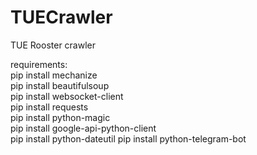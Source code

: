 # TUECrawler
TUE Rooster crawler

requirements:  
pip install mechanize  
pip install beautifulsoup  
pip install websocket-client  
pip install requests  
pip install python-magic  
pip install google-api-python-client  
pip install python-dateutil
pip install python-telegram-bot
